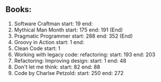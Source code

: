 ## Books:
1. Software Craftman start: 19 end: 
1. Mythical Man Month start: 175 end: 191 (End)
1. Pragmatic Programmer start: 288 end: 352 (End)
1. Groovy in Action start: 1 end:
1. Clean Code start: 1
1. Working with legacy code: refactoring: start: 193 end: 203
1. Refactoring: Improving design: start: 1 end: 48
1. Don't let me think: start: 82 end: 88
1. Code by Charlse Petzold: start: 250 end: 272
